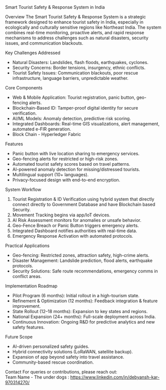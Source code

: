  Smart Tourist Safety & Response System in India

Overview
The Smart Tourist Safety & Response System is a strategic framework designed to enhance tourist safety in India, especially in ecologically and culturally sensitive regions like Northeast India. The system combines real-time monitoring, proactive alerts, and rapid response mechanisms to address challenges such as natural disasters, security issues, and communication blackouts.

Key Challenges Addressed
- Natural Disasters: Landslides, flash floods, earthquakes, cyclones.  
- Security Concerns: Border tensions, insurgency, ethnic conflicts.  
- Tourist Safety Issues: Communication blackouts, poor rescue infrastructure, language barriers, unpredictable weather.  

Core Components
- Web & Mobile Application: Tourist registration, panic button, geo-fencing alerts.  
- Blockchain-Based ID: Tamper-proof digital identity for secure verification.  
- AI/ML Models: Anomaly detection, predictive risk scoring.  
- Integrated Dashboards: Real-time GIS visualizations, alert management, automated e-FIR generation.  
- Block Chain - Hyperledger Fabric  

Features
- Panic button with live location sharing to emergency services.  
- Geo-fencing alerts for restricted or high-risk zones.  
- Automated tourist safety scores based on travel patterns.  
- AI-powered anomaly detection for missing/distressed tourists.  
- Multilingual support (10+ languages).  
- Privacy-focused design with end-to-end encryption.  

System Workflow
1. Tourist Registration & ID Verification using hybrid system that directly connect directly to Government Database and have Blockchain based  Security.  
2. Movement Tracking begins via app/IoT devices.  
3. AI Risk Assessment monitors for anomalies or unsafe behavior.  
4. Geo-Fence Breach or Panic Button triggers emergency alerts.  
5. Integrated Dashboard notifies authorities with real-time data.  
6. Emergency Response Activation with automated protocols.  

Practical Applications
- Geo-fencing: Restricted zones, attraction safety, high-crime alerts.    
- Disaster Management: Landslide prediction, flood alerts, earthquake protocols.  
- Security Solutions: Safe route recommendations, emergency comms in conflict areas.  

Implementation Roadmap
- Pilot Program (6 months): Initial rollout in a high-tourism state.  
- Refinement & Optimization (12 months): Feedback integration & feature improvement.  
- State Rollout (12–18 months): Expansion to key states and regions.  
- National Expansion (24+ months): Full-scale deployment across India.  
- Continuous Innovation: Ongoing R&D for predictive analytics and new safety features.  

Future Scope
- AI-driven personalized safety guides.  
- Hybrid connectivity solutions (LoRaWAN, satellite backup).  
- Expansion of app beyond safety into travel assistance.  
- Community-based rescue coordination.  

Contact
For queries or contributions, please reach out:  
Team Name - The under dogs : https://www.linkedin.com/in/debyansh-kar-970314270/


